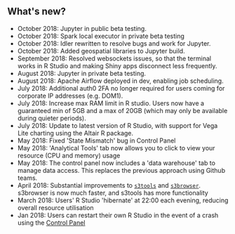 ## What's new?
- October 2018: Jupyter in public beta testing.  
- October 2018: Spark local executor in private beta testing
- October 2018: Idler rewritten to resolve bugs and work for Jupyter. 
- October 2018: Added geospatial libraries to Jupyter build.
- September 2018: Resolved websockets issues, so that the terminal works in R Studio and making Shiny apps disconnect less frequently.
- August 2018: Jupyter in private beta testing.  
- August 2018: Apache Airflow deployed in dev, enabling job scheduling.
- July 2018: Additional auth0 2FA no longer required for users coming for corporate IP addresses (e.g. DOM1). 
- July 2018: Increase max RAM limit in R studio.  Users now have a guaranteed min of 5GB and a max of 20GB (which may only be available during quieter periods).
- July 2018: Update to latest version of R Studio, with support for Vega Lite charting using the Altair R package.
- May 2018: Fixed 'State Mismatch' bug in Control Panel
- May 2018: 'Analytical Tools' tab now allows you to click to view your resource (CPU and memory) usage
- May 2018: The control panel now includes a 'data warehouse' tab to manage data access.  This replaces the previous approach using Github teams.
- April 2018:  Substantial improvements to [`s3tools`](https://github.com/moj-analytical-services/s3tools) and [`s3browser`](https://github.com/moj-analytical-services/s3browser).  s3browser is now much faster, and s3tools has more functionality
- March 2018:  Users' R Studio 'hibernate' at 22:00 each evening, reducing overall resource utilisation
- Jan 2018:  Users can restart their own R Studio in the event of a crash using the [Control Panel](http://cpanel-master.services.alpha.mojanalytics.xyz/)
